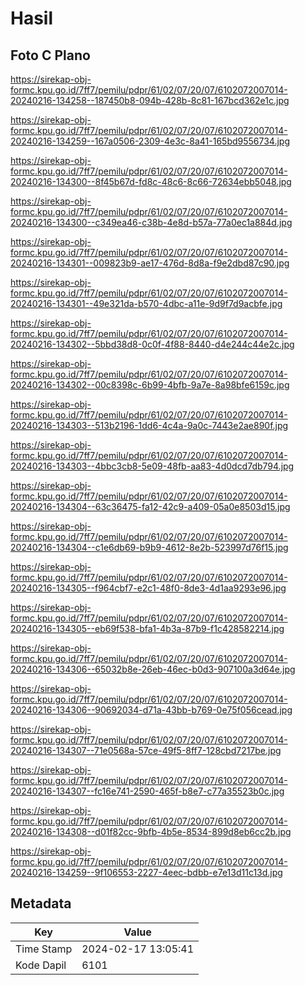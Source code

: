 # Hasil

## Foto C Plano

https://sirekap-obj-formc.kpu.go.id/7ff7/pemilu/pdpr/61/02/07/20/07/6102072007014-20240216-134258--187450b8-094b-428b-8c81-167bcd362e1c.jpg

https://sirekap-obj-formc.kpu.go.id/7ff7/pemilu/pdpr/61/02/07/20/07/6102072007014-20240216-134259--167a0506-2309-4e3c-8a41-165bd9556734.jpg

https://sirekap-obj-formc.kpu.go.id/7ff7/pemilu/pdpr/61/02/07/20/07/6102072007014-20240216-134300--8f45b67d-fd8c-48c6-8c66-72634ebb5048.jpg

https://sirekap-obj-formc.kpu.go.id/7ff7/pemilu/pdpr/61/02/07/20/07/6102072007014-20240216-134300--c349ea46-c38b-4e8d-b57a-77a0ec1a884d.jpg

https://sirekap-obj-formc.kpu.go.id/7ff7/pemilu/pdpr/61/02/07/20/07/6102072007014-20240216-134301--009823b9-ae17-476d-8d8a-f9e2dbd87c90.jpg

https://sirekap-obj-formc.kpu.go.id/7ff7/pemilu/pdpr/61/02/07/20/07/6102072007014-20240216-134301--49e321da-b570-4dbc-a11e-9d9f7d9acbfe.jpg

https://sirekap-obj-formc.kpu.go.id/7ff7/pemilu/pdpr/61/02/07/20/07/6102072007014-20240216-134302--5bbd38d8-0c0f-4f88-8440-d4e244c44e2c.jpg

https://sirekap-obj-formc.kpu.go.id/7ff7/pemilu/pdpr/61/02/07/20/07/6102072007014-20240216-134302--00c8398c-6b99-4bfb-9a7e-8a98bfe6159c.jpg

https://sirekap-obj-formc.kpu.go.id/7ff7/pemilu/pdpr/61/02/07/20/07/6102072007014-20240216-134303--513b2196-1dd6-4c4a-9a0c-7443e2ae890f.jpg

https://sirekap-obj-formc.kpu.go.id/7ff7/pemilu/pdpr/61/02/07/20/07/6102072007014-20240216-134303--4bbc3cb8-5e09-48fb-aa83-4d0dcd7db794.jpg

https://sirekap-obj-formc.kpu.go.id/7ff7/pemilu/pdpr/61/02/07/20/07/6102072007014-20240216-134304--63c36475-fa12-42c9-a409-05a0e8503d15.jpg

https://sirekap-obj-formc.kpu.go.id/7ff7/pemilu/pdpr/61/02/07/20/07/6102072007014-20240216-134304--c1e6db69-b9b9-4612-8e2b-523997d76f15.jpg

https://sirekap-obj-formc.kpu.go.id/7ff7/pemilu/pdpr/61/02/07/20/07/6102072007014-20240216-134305--f964cbf7-e2c1-48f0-8de3-4d1aa9293e96.jpg

https://sirekap-obj-formc.kpu.go.id/7ff7/pemilu/pdpr/61/02/07/20/07/6102072007014-20240216-134305--eb69f538-bfa1-4b3a-87b9-f1c428582214.jpg

https://sirekap-obj-formc.kpu.go.id/7ff7/pemilu/pdpr/61/02/07/20/07/6102072007014-20240216-134306--65032b8e-26eb-46ec-b0d3-907100a3d64e.jpg

https://sirekap-obj-formc.kpu.go.id/7ff7/pemilu/pdpr/61/02/07/20/07/6102072007014-20240216-134306--90692034-d71a-43bb-b769-0e75f056cead.jpg

https://sirekap-obj-formc.kpu.go.id/7ff7/pemilu/pdpr/61/02/07/20/07/6102072007014-20240216-134307--71e0568a-57ce-49f5-8ff7-128cbd7217be.jpg

https://sirekap-obj-formc.kpu.go.id/7ff7/pemilu/pdpr/61/02/07/20/07/6102072007014-20240216-134307--fc16e741-2590-465f-b8e7-c77a35523b0c.jpg

https://sirekap-obj-formc.kpu.go.id/7ff7/pemilu/pdpr/61/02/07/20/07/6102072007014-20240216-134308--d01f82cc-9bfb-4b5e-8534-899d8eb6cc2b.jpg

https://sirekap-obj-formc.kpu.go.id/7ff7/pemilu/pdpr/61/02/07/20/07/6102072007014-20240216-134259--9f106553-2227-4eec-bdbb-e7e13d11c13d.jpg


## Metadata

| Key        | Value               |
| ---------- | ------------------- |
| Time Stamp | 2024-02-17 13:05:41 |
| Kode Dapil | 6101                |



